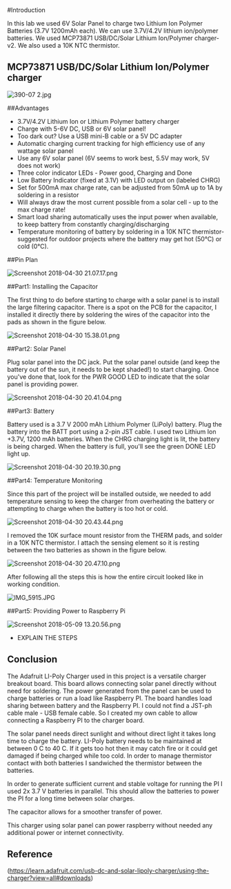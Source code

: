 #Introduction

In this lab we used 6V Solar Panel to charge two Lithium Ion Polymer Batteries (3.7V 1200mAh each). We can use 3.7V/4.2V lithium ion/polymer batteries. We used MCP73871 USB/DC/Solar Lithium Ion/Polymer charger-v2. We also used a 10K NTC thermistor.

## MCP73871 USB/DC/Solar Lithium Ion/Polymer charger

![390-07 2.jpg](https://bitbucket.org/repo/BgdaKR7/images/1188171953-390-07%202.jpg)

##Advantages

* 3.7V/4.2V Lithium Ion or Lithium Polymer battery charger
* Charge with 5-6V DC, USB or 6V solar panel!
* Too dark out? Use a USB mini-B cable or a 5V DC adapter
* Automatic charging current tracking for high efficiency use of any wattage solar panel
* Use any 6V solar panel (6V seems to work best, 5.5V may work, 5V does not work)
* Three color indicator LEDs - Power good, Charging and Done
* Low Battery Indicator (fixed at 3.1V) with LED output on (labeled CHRG)
* Set for 500mA max charge rate, can be adjusted from 50mA up to 1A by soldering in a resistor
* Will always draw the most current possible from a solar cell - up to the max charge rate!
* Smart load sharing automatically uses the input power when available, to keep battery from constantly charging/discharging
* Temperature monitoring of battery by soldering in a 10K NTC thermistor- suggested for outdoor projects where the battery may get hot (50°C) or cold (0°C).

##Pin Plan

![Screenshot 2018-04-30 21.07.17.png](https://bitbucket.org/repo/BgdaKR7/images/4168402367-Screenshot%202018-04-30%2021.07.17.png)

##Part1: Installing the Capacitor

The first thing to do before starting to charge with a solar panel is to install the large filtering capacitor. There is a spot on the PCB for the capacitor, I installed it directly there by soldering the wires of the capacitor into the pads as shown in the figure below.

![Screenshot 2018-04-30 15.38.01.png](https://bitbucket.org/repo/BgdaKR7/images/730971483-Screenshot%202018-04-30%2015.38.01.png)

##Part2: Solar Panel

Plug solar panel into the DC jack. Put the solar panel outside (and keep the battery out of the sun, it needs to be kept shaded!) to start charging. Once you've done that, look for the  PWR GOOD LED to indicate that the solar panel is providing power. 

![Screenshot 2018-04-30 20.41.04.png](https://bitbucket.org/repo/BgdaKR7/images/2145264248-Screenshot%202018-04-30%2020.41.04.png)

##Part3: Battery

Battery used is a 3.7 V 2000 mAh Lithium Polymer (LiPoly) battery. Plug the battery into the BATT port using a 2-pin JST cable. I used two Lithium Ion +3.7V, 1200 mAh batteries. When the CHRG charging light is lit, the battery is being charged. When the battery is full, you'll see the green DONE LED light up.

![Screenshot 2018-04-30 20.19.30.png](https://bitbucket.org/repo/BgdaKR7/images/2858985469-Screenshot%202018-04-30%2020.19.30.png)


##Part4: Temperature Monitoring

Since this part of the project will be installed outside, we needed to add temperature sensing to keep the charger from overheating the battery or attempting to charge when the battery is too hot or cold. 

![Screenshot 2018-04-30 20.43.44.png](https://bitbucket.org/repo/BgdaKR7/images/2411472449-Screenshot%202018-04-30%2020.43.44.png)

I removed the 10K surface mount resistor from the THERM pads, and solder in a 10K NTC thermistor. I attach the sensing element so it is resting between the two batteries as shown in the figure below.

![Screenshot 2018-04-30 20.47.10.png](https://bitbucket.org/repo/BgdaKR7/images/2392315685-Screenshot%202018-04-30%2020.47.10.png)

After following all the steps this is how the entire circuit looked like in working condition.

![IMG_5915.JPG](https://bitbucket.org/repo/BgdaKR7/images/3275491932-IMG_5915.JPG)

##Part5: Providing Power to Raspberry Pi

![Screenshot 2018-05-09 13.20.56.png](https://bitbucket.org/repo/BgdaKR7/images/3936752844-Screenshot%202018-05-09%2013.20.56.png)

  * EXPLAIN THE STEPS



## Conclusion

The Adafruit LI-Poly Charger used in this project is a versatile charger breakout board. This board allows connecting solar panel directly without need for soldering. The power generated from the panel can be used to charge batteries or run a load like Raspberry PI. The board handles load sharing between battery and the Raspberry PI. I could not find a JST-ph cable male - USB female cable. So I created my own cable to allow connecting a Raspberry PI to the charger board.

The solar panel needs direct sunlight and without direct light it takes long time to charge the battery. LI-Poly battery needs to be maintained at between 0 C to 40 C. If it gets too hot then it may catch fire or it could get damaged if being charged while too cold. In order to manage thermistor contact with both batteries I sandwiched the thermistor between the batteries.

In order to generate sufficient current and stable voltage for running the PI I used 2x 3.7 V batteries in parallel. This should allow the batteries to power the PI for a long time between solar charges.

The capacitor allows for a smoother transfer of power.

This charger using solar panel can power raspberry without needed any additional power or internet connectivity.




## Reference
(https://learn.adafruit.com/usb-dc-and-solar-lipoly-charger/using-the-charger?view=all#downloads)
